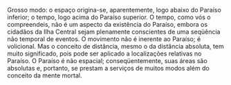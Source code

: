﻿Grosso modo: o espaço origina-se, aparentemente, logo abaixo do Paraíso inferior; o tempo, logo acima do Paraíso superior. O tempo, como vós o compreendeis, não é um aspecto da existência do Paraíso, embora os cidadãos da Ilha Central sejam plenamente conscientes de uma seqüência não temporal de eventos. O movimento não é inerente ao Paraíso; é volicional. Mas o conceito de distância, mesmo o da distância absoluta, tem muito significado, pois pode ser aplicado a localizações relativas no Paraíso. O Paraíso é não espacial; conseqüentemente, suas áreas são absolutas e, portanto, se prestam a serviços de muitos modos além do conceito da mente mortal.